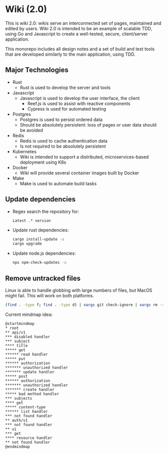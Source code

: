 # Wiki (2.0)

This is wiki 2.0: wikis serve an interconnected set of pages, maintained and
edited by users. Wiki 2.0 is intended to be an example of scalable TDD, using Go
and Javascript to create a well-tested, secure, client/server application.

This monorepo includes all design notes and a set of build and test tools that
are developed similarly to the main application, using TDD.

## Major Technologies

* Rust
    * Rust is used to develop the server and tools
* Javascript
    * Javascript is used to develop the user interface, the client
        * Reef.js is used to assist with reactive components
        * Cypress is used for automated testing
* Postgres
    * Postgres is used to persist ordered data
    * Should be absolutely persistent: loss of pages or user data should be
    avoided
* Redis
    * Redis is used to cache authentication data
    * Is not required to be absolutely persistent
* Kubernetes
    * Wiki is intended to support a distributed, microservices-based deployment
    using K8s
* Docker
    * Wiki will provide several container images built by Docker
* Make
    * Make is used to automate build tasks

## Update dependencies

* Regex search the repository for:

    ```
    Latest .* version
    ```

* Update rust dependencies:

    ```sh
    cargo install-update -a
    cargo upgrade
    ```

* Update node.js dependencies:

    ```sh
    npx npm-check-updates -u
    ```

## Remove untracked files

Linux is able to handle globbing with large numbers of files, but MacOS might fail. This will work on both platforms.

```sh
(find . -type f; find . -type d) | xargs git check-ignore | xargs rm -rf
```

Current mindmap idea:
```
@startmindmap
* root
** api/v1
*** disabled handler
*** subject
**** title
***** get
****** read handler
***** put
****** authorization
******* unauthorized handler
******* update handler
***** post
****** authorization
******* unauthorized handler
******* create handler
***** bad method handler
*** subjects
**** get
***** content-type
****** list handler
*** not found handler
** auth/v1
*** not found handler
** ui
*** get
**** resource handler
** not found handler
@endmindmap
```